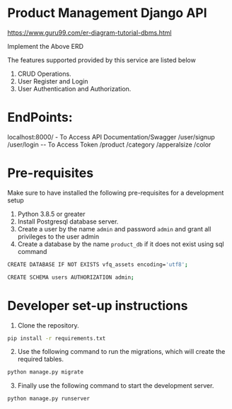 # Product Management Django API

https://www.guru99.com/er-diagram-tutorial-dbms.html

Implement the Above ERD

The features supported provided by this service are listed below

1. CRUD Operations.
2. User Register and Login
3. User Authentication and Authorization.

# EndPoints:

localhost:8000/ - To Access API Documentation/Swagger
/user/signup
/user/login   -- To Access Token
/product
/category
/apperalsize
/color


# Pre-requisites

Make sure to have installed the following pre-requisites for a development setup

1. Python 3.8.5 or greater
2. Install Postgresql database server.
3. Create a user by the name `admin` and password `admin` and grant all privileges to the user admin
4. Create a database by the name `product_db` if it does not exist using sql command

```bash
CREATE DATABASE IF NOT EXISTS vfq_assets encoding='utf8';
```

```bash
CREATE SCHEMA users AUTHORIZATION admin;
```

# Developer set-up instructions

1. Clone the repository.

```bash
pip install -r requirements.txt
```

2. Use the following command to run the migrations, which will create the required tables.

```bash
python manage.py migrate
```

3. Finally use the following command to start the development server.

```bash
python manage.py runserver
```
